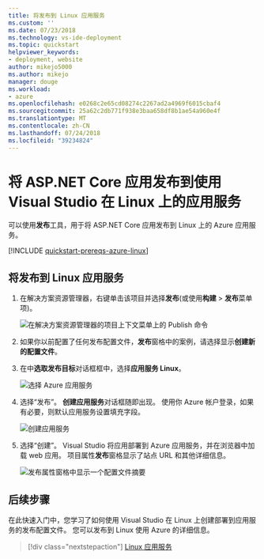 ```yaml
---
title: 将发布到 Linux 应用服务
ms.custom: ''
ms.date: 07/23/2018
ms.technology: vs-ide-deployment
ms.topic: quickstart
helpviewer_keywords:
- deployment, website
author: mikejo5000
ms.author: mikejo
manager: douge
ms.workload:
- azure
ms.openlocfilehash: e0268c2e65cd08274c2267ad2a4969f6015cbaf4
ms.sourcegitcommit: 25a62c2db771f938e3baa658df8b1ae54a960e4f
ms.translationtype: MT
ms.contentlocale: zh-CN
ms.lasthandoff: 07/24/2018
ms.locfileid: "39234824"
---
```

# <a name="publish-an-aspnet-core-app-to-app-service-on-linux-using-visual-studio"></a>将 ASP.NET Core 应用发布到使用 Visual Studio 在 Linux 上的应用服务

可以使用**发布**工具，用于将 ASP.NET Core 应用发布到 Linux 上的 Azure 应用服务。

[!INCLUDE [quickstart-prereqs-azure-linux](includes/quickstart-prereqs-azure-linux.md)]

## <a name="publish-to-app-service-on-linux"></a>将发布到 Linux 应用服务

1. 在解决方案资源管理器，右键单击该项目并选择**发布**(或使用**构建** > **发布**菜单项)。

    ![在解决方案资源管理器的项目上下文菜单上的 Publish 命令](../deployment/media/quickstart-publish.png "选择发布")

1. 如果你以前配置了任何发布配置文件，**发布**窗格中的案例，请选择显示**创建新的配置文件**。

1. 在中**选取发布目标**对话框框中，选择**应用服务 Linux**。

    ![选择 Azure 应用服务](../deployment/media/quickstart-publish-linux.png "选择 Azure 应用服务")

1. 选择“发布”。 **创建应用服务**对话框随即出现。 使用你 Azure 帐户登录，如果有必要，则默认应用服务设置填充字段。

    ![创建应用服务](../deployment/media/quickstart-publish-settings-app-service-linux.png "创建 Azure 应用服务")

1. 选择“创建”。 Visual Studio 将应用部署到 Azure 应用服务，并在浏览器中加载 web 应用。 项目属性**发布**窗格显示了站点 URL 和其他详细信息。

    ![发布属性窗格中显示一个配置文件摘要](../deployment/media/quickstart-publish-app-service-summary.png)

## <a name="next-steps"></a>后续步骤

在此快速入门中，您学习了如何使用 Visual Studio 在 Linux 上创建部署到应用服务的发布配置文件。 您可以发布到 Linux 使用 Azure 的详细信息。

> [!div class="nextstepaction"]
> [Linux 应用服务](/azure/app-service/containers/app-service-linux-intro)
